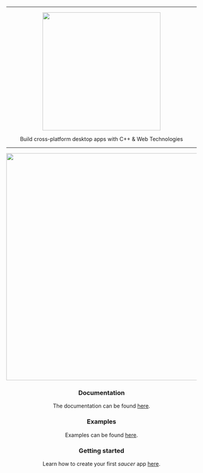 <hr>

<div align="center"> 
    <img src="https://raw.githubusercontent.com/saucer/saucer.github.io/master/static/img/logo.png" height="312" />
</div>

<p align="center"> 
    Build cross-platform desktop apps with C++ & Web Technologies 
</p>

---

<div align="center"> 

<img src="https://raw.githubusercontent.com/saucer/saucer.github.io/rewrite/static/assets/preview.png" width="600" />

### Documentation

The documentation can be found [here](https://saucer.github.io/).

### Examples

Examples can be found [here](./examples).

### Getting started

Learn how to create your first _saucer_ app [here](https://saucer.github.io/docs/getting-started).

</div> 
